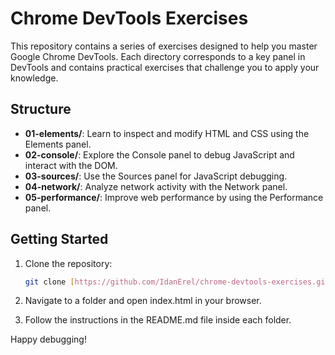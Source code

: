 # Chrome DevTools Exercises

This repository contains a series of exercises designed to help you master Google Chrome DevTools. Each directory corresponds to a key panel in DevTools and contains practical exercises that challenge you to apply your knowledge.

## Structure

- **01-elements/**: Learn to inspect and modify HTML and CSS using the Elements panel.
- **02-console/**: Explore the Console panel to debug JavaScript and interact with the DOM.
- **03-sources/**: Use the Sources panel for JavaScript debugging.
- **04-network/**: Analyze network activity with the Network panel.
- **05-performance/**: Improve web performance by using the Performance panel.

## Getting Started

1. Clone the repository:
   ```bash
   git clone [https://github.com/IdanErel/chrome-devtools-exercises.git](https://github.com/IdanErel/chrome-dev-tools-workshop)

2. Navigate to a folder and open index.html in your browser.

3. Follow the instructions in the README.md file inside each folder.

Happy debugging!

